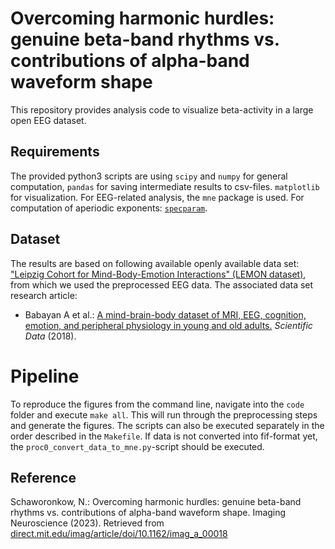 # Overcoming harmonic hurdles: genuine beta-band rhythms vs. contributions of alpha-band waveform shape

This repository provides analysis code to visualize beta-activity in a large open EEG dataset. 

## Requirements

The provided python3 scripts are using ```scipy``` and ```numpy``` for general computation, ```pandas``` for saving intermediate results to csv-files. ```matplotlib``` for visualization. For EEG-related analysis, the ```mne``` package is used. For computation of aperiodic exponents: [```specparam```](https://specparam-tools.github.io/). 

## Dataset

The results are based on following available openly available data set: ["Leipzig Cohort for Mind-Body-Emotion Interactions" (LEMON dataset)](http://fcon_1000.projects.nitrc.org/indi/retro/MPI_LEMON.html), from which we used the preprocessed EEG data. The associated data set research article: 
- Babayan A et al.: [A mind-brain-body dataset of MRI, EEG, cognition, emotion, and peripheral physiology in young and old adults.](http://www.nature.com/articles/sdata2018308) _Scientific Data_ (2018).

# Pipeline
To reproduce the figures from the command line, navigate into the ```code``` folder and execute ```make all```. This will run through the preprocessing steps and generate the figures. The scripts can also be executed separately in the order described in the ```Makefile```. If data is not converted into fif-format yet, the ```proc0_convert_data_to_mne.py```-script should be executed.

## Reference

Schaworonkow, N.: Overcoming harmonic hurdles: genuine beta-band rhythms vs. contributions of alpha-band waveform shape. Imaging Neuroscience (2023). Retrieved from [direct.mit.edu/imag/article/doi/10.1162/imag_a_00018](https://direct.mit.edu/imag/article/doi/10.1162/imag_a_00018/)

